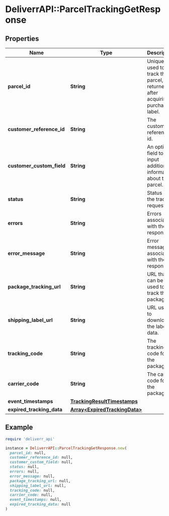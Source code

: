 # DeliverrAPI::ParcelTrackingGetResponse

## Properties

| Name | Type | Description | Notes |
| ---- | ---- | ----------- | ----- |
| **parcel_id** | **String** | Unique ID used to track the parcel, returned after acquiring a purchase label. | [optional] |
| **customer_reference_id** | **String** | The customer reference id. | [optional] |
| **customer_custom_field** | **String** | An optional field to input additional information about the parcel. | [optional] |
| **status** | **String** | Status of the tracking request. |  |
| **errors** | **String** | Errors associated with the response. | [optional] |
| **error_message** | **String** | Error messages associated with the response. | [optional] |
| **package_tracking_url** | **String** | URL that can be used to track the package. | [optional] |
| **shipping_label_url** | **String** | URL used to download the label data. | [optional] |
| **tracking_code** | **String** | The tracking code for the package. | [optional] |
| **carrier_code** | **String** | The carrier code for the package. | [optional] |
| **event_timestamps** | [**TrackingResultTimestamps**](TrackingResultTimestamps.md) |  |  |
| **expired_tracking_data** | [**Array&lt;ExpiredTrackingData&gt;**](ExpiredTrackingData.md) |  | [optional] |

## Example

```ruby
require 'deliverr_api'

instance = DeliverrAPI::ParcelTrackingGetResponse.new(
  parcel_id: null,
  customer_reference_id: null,
  customer_custom_field: null,
  status: null,
  errors: null,
  error_message: null,
  package_tracking_url: null,
  shipping_label_url: null,
  tracking_code: null,
  carrier_code: null,
  event_timestamps: null,
  expired_tracking_data: null
)
```

